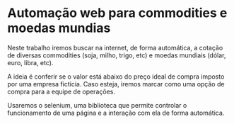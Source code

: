 # Automação web para commodities e moedas mundias 

Neste trabalho iremos buscar na internet, de forma automática, a cotação de diversas commodities (soja, milho, trigo, etc) e moedas mundiais (dólar, euro, libra, etc).

A ideia é conferir se o valor está abaixo do preço ideal de compra imposto por uma empresa fictícia. Caso esteja, iremos marcar como uma opção de compra para a equipe de operações.

Usaremos o selenium, uma biblioteca que permite controlar o funcionamento de uma página e a interação com ela de forma automática.
